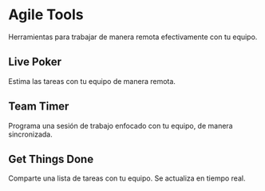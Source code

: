 # Agile Tools

Herramientas para trabajar de manera remota efectivamente con tu equipo.

## Live Poker

Estima las tareas con tu equipo de manera remota.

## Team Timer

Programa una sesión de trabajo enfocado con tu equipo, de manera sincronizada.

## Get Things Done

Comparte una lista de tareas con tu equipo. Se actualiza en tiempo real.
